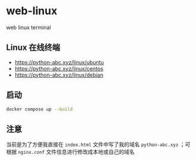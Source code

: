 # web-linux
web linux terminal

## Linux 在线终端
- https://python-abc.xyz/linux/ubuntu
- https://python-abc.xyz/linux/centos
- https://python-abc.xyz/linux/debian


## 启动
```bash
docker compose up --build
```

## 注意
当前是为了方便我直接在 `index.html` 文件中写了我的域名 `python-abc.xyz` ；可根据 `nginx.conf` 文件信息进行修改成本地或自己的域名
